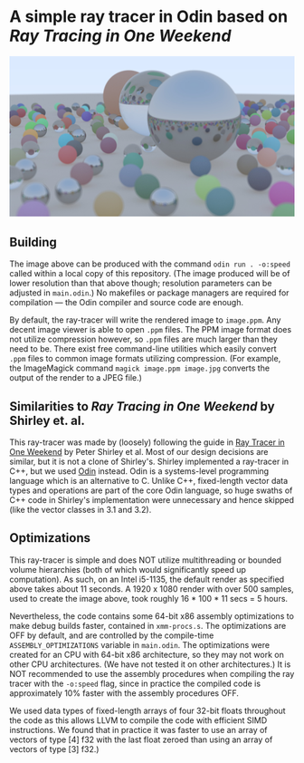 # A simple ray tracer in Odin based on *Ray Tracing in One Weekend*

<img src="./readme-image.jpg" width="960">

## Building

The image above can be produced with the command
    ```
    odin run . -o:speed
    ```
called within a local copy of this repository. (The image produced will be of lower resolution than that above though; resolution parameters can be adjusted in ``main.odin``.) No makefiles or package managers are required for compilation &mdash; the Odin compiler and source code are enough.

By default, the ray-tracer will write the rendered image to ``image.ppm``. Any decent image viewer is able to open ``.ppm`` files. The PPM image format does not utilize compression however, so ``.ppm`` files are much larger than they need to be. There exist free command-line utilities which easily convert ``.ppm`` files to common image formats utilizing compression. (For example, the ImageMagick command ``magick image.ppm image.jpg`` converts the output of the render to a JPEG file.)

## Similarities to *Ray Tracing in One Weekend* by Shirley et. al.

This ray-tracer was made by (loosely) following the guide in [Ray Tracer in One Weekend](https://raytracing.github.io/books/RayTracingInOneWeekend.html) by Peter Shirley et al. Most of our design decisions are similar, but it is not a clone of Shirley's. Shirley implemented a ray-tracer in C++, but we used [Odin](https://odin-lang.org) instead. Odin is a systems-level programming language which is an alternative to C. Unlike C++, fixed-length vector data types and operations are part of the core Odin language, so huge swaths of C++ code in Shirley's implementation were unnecessary and hence skipped (like the vector classes in 3.1 and 3.2).

## Optimizations

This ray-tracer is simple and does NOT utilize multithreading or bounded volume hierarchies (both of which would significantly speed up computation). As such, on an Intel i5-1135, the default render as specified above takes about 11 seconds. A 1920 x 1080 render with over 500 samples, used to create the image above, took roughly 16 * 100 * 11 secs = 5 hours.

Nevertheless, the code contains some 64-bit x86 assembly optimizations to make debug builds faster, contained in ``xmm-procs.s``. The optimizations are OFF by default, and are controlled by the compile-time ``ASSEMBLY_OPTIMIZATIONS`` variable in ``main.odin``. The optimizations were created for an CPU with 64-bit x86 architecture, so they may not work on other CPU architectures. (We have not tested it on other architectures.) It is NOT recommended to use the assembly procedures when compiling the ray tracer with the ``-o:speed`` flag, since in practice the compiled code is approximately 10% faster with the assembly procedures OFF.

We used data types of fixed-length arrays of four 32-bit floats throughout the code as this allows LLVM to compile the code with efficient SIMD instructions. We found that in practice it was faster to use an array of vectors of type [4] f32 with the last float zeroed than using an array of vectors of type [3] f32.)
